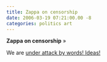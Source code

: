 ```yaml
---
title: Zappa on censorship
date: 2006-03-19 07:21:00.00 -8
categories: politics art
---
```

**Zappa on censorship** »

We are [under attack by words! Ideas!](http://www.youtube.com/watch?v=ZM9I3r11QPY&search=Crossfire)

